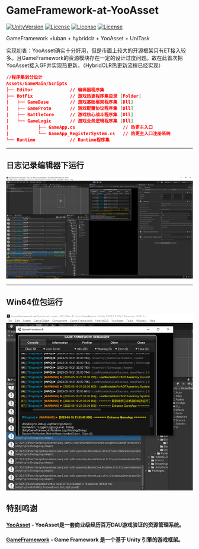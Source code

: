 # GameFramework-at-YooAsset

[![UnityVersion](https://img.shields.io/badge/Unity%20Ver-2019.4.12++-blue.svg?style=flat-square)](https://github.com/ALEXTANGXIAO/GameFramework-at-YooAsset)
[![License](https://img.shields.io/github/license/ALEXTANGXIAO/GameFramework-at-YooAsset)](https://github.com/ALEXTANGXIAO/GameFramework-at-YooAsset)
[![License](https://img.shields.io/github/last-commit/ALEXTANGXIAO/GameFramework-at-YooAsset)](https://github.com/ALEXTANGXIAO/GameFramework-at-YooAsset)
[![License](https://img.shields.io/github/issues/ALEXTANGXIAO/GameFramework-at-YooAsset)](https://github.com/ALEXTANGXIAO/GameFramework-at-YooAsset)

GameFramework +luban + hybridclr + YooAsset + UniTask

实现初衷：YooAsset确实十分好用，但是市面上较大的开源框架只有ET接入较多。且GameFramework的资源模块存在一定的设计过度问题。故在此首次把YooAsset接入GF并实现热更新。（HybridCLR热更新流程已经实现）

``` json
//程序集划分设计
Assets/GameMain/Scripts
├── Editor              // 编辑器程序集
├── HotFix              // 游戏热更程序集目录 [Folder]
|   ├── GameBase        // 游戏基础框架程序集 [Dll]
|   ├── GameProto       // 游戏配置协议程序集 [Dll]  
|   ├── BattleCore      // 游戏核心战斗程序集 [Dll] 
|   └── GameLogic       // 游戏业务逻辑程序集 [Dll]
|           ├── GameApp.cs                  // 热更主入口
|           └── GameApp_RegisterSystem.cs   // 热更主入口注册系统
└── Runtime             // Runtime程序集
```
---
## 日志记录编辑器下运行
![image](Books/Src/Editor.png)

---
## Win64位包运行

![image](Books/Src/PC.png)

## <strong>特别鸣谢
#### <a href="https://github.com/tuyoogame/YooAsset"><strong>YooAsset</strong></a> - YooAsset是一套商业级经历百万DAU游戏验证的资源管理系统。

#### <a href="https://github.com/EllanJiang/GameFramework"><strong>GameFramework</strong></a> - Game Framework 是一个基于 Unity 引擎的游戏框架。
